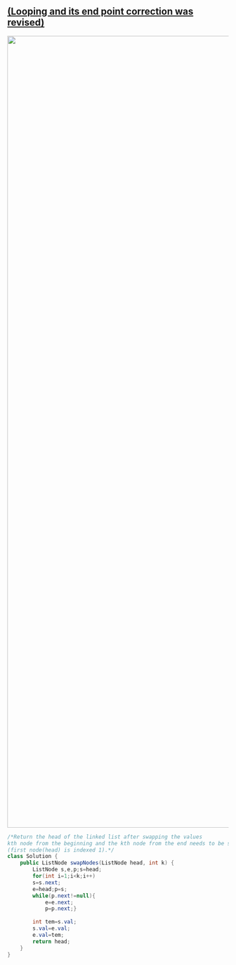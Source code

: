 ## [(Looping and its end point correction was revised)]()

<img src="https://github.com/PrathameshBhagat/LeetCodePratice/assets/90595097/da477762-91c4-458e-9164-d3472e181628" style="height:45vh;width:80vw">

```java
/*Return the head of the linked list after swapping the values
kth node from the beginning and the kth node from the end needs to be swapped
(first node(head) is indexed 1).*/
class Solution {
    public ListNode swapNodes(ListNode head, int k) {
        ListNode s,e,p;s=head;
        for(int i=1;i<k;i++)
        s=s.next;
        e=head;p=s;
        while(p.next!=null){
            e=e.next;
            p=p.next;}
        
        int tem=s.val;
        s.val=e.val;
        e.val=tem;
        return head;
    }
}
```
